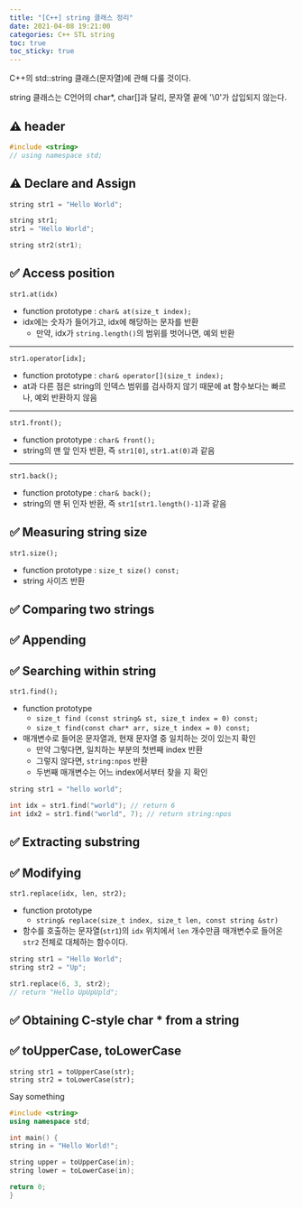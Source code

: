 ```yaml
---
title: "[C++] string 클래스 정리"
date: 2021-04-08 19:21:00
categories: C++ STL string
toc: true
toc_sticky: true
---
```

C++의 std::string 클래스(문자열)에 관해 다룰 것이다.

string 클래스는 C언어의 char\*, char[]과 달리,
문자열 끝에 '\0'가 삽입되지 않는다.

## :warning: header

```cpp
#include <string>
// using namespace std;
```

## :warning: Declare and Assign

```cpp
string str1 = "Hello World";

string str1;
str1 = "Hello World";

string str2(str1);
```

## :white_check_mark: Access position

    str1.at(idx)

* function prototype : `char& at(size_t index);`
* idx에는 숫자가 들어가고, idx에 해당하는 문자를 반환
    * 만약, idx가 `string.length()`의 범위를 벗어나면, 예외 반환

------------

    str1.operator[idx];

* function prototype : `char& operator[](size_t index);`
* at과 다른 점은 string의 인덱스 범위를 검사하지 않기 때문에 at 함수보다는 빠르나, 예외 반환하지 않음

------------

    str1.front();

* function prototype : `char& front();`
* string의 맨 앞 인자 반환, 즉 `str1[0]`, `str1.at(0)`과 같음

------------

    str1.back();

* function prototype : `char& back();`
* string의 맨 뒤 인자 반환, 즉 `str1[str1.length()-1]`과 같음


## :white_check_mark: Measuring string size

    str1.size();

* function prototype : `size_t size() const;`
* string 사이즈 반환

## :white_check_mark: Comparing two strings


## :white_check_mark: Appending

## :white_check_mark: Searching within string

	str1.find();

* function prototype
	* `size_t find (const string& st, size_t index = 0) const;`
	* `size_t find(const char* arr, size_t index = 0) const;`
* 매개변수로 들어온 문자열과, 현재 문자열 중 일치하는 것이 있는지 확인
	* 만약 그렇다면, 일치하는 부분의 첫번째 index 반환
	* 그렇지 않다면, `string:npos` 반환
	* 두번째 매개변수는 어느 index에서부터 찾을 지 확인

```cpp
string str1 = "hello world";

int idx = str1.find("world"); // return 6
int idx2 = str1.find("world", 7); // return string:npos
```

## :white_check_mark: Extracting substring

## :white_check_mark: Modifying

	str1.replace(idx, len, str2);

* function prototype
	* `string& replace(size_t index, size_t len, const string &str)`
* 함수를 호출하는 문자열(`str1`)의 `idx` 위치에서 `len` 개수만큼 매개변수로 들어온 `str2` 전체로 대체하는 함수이다.

```cpp
string str1 = "Hello World";
string str2 = "Up";

str1.replace(6, 3, str2);
// return "Hello UpUpUpld";
```

## :white_check_mark: Obtaining C-style char * from a string

## :white_check_mark: toUpperCase, toLowerCase
    string str1 = toUpperCase(str);
    string str2 = toLowerCase(str);

Say something

```cpp
#include <string>
using namespace std;

int main() {
string in = "Hello World!";

string upper = toUpperCase(in);
string lower = toLowerCase(in);

return 0;
}
```
